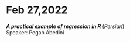 # Feb 27,2022
***A practical example of regression in R*** (*Persian*)<br />
Speaker: Pegah Abedini 

